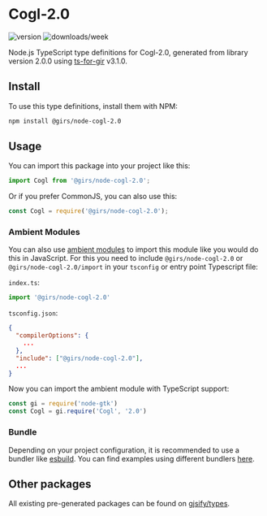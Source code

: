 
# Cogl-2.0

![version](https://img.shields.io/npm/v/@girs/node-cogl-2.0)
![downloads/week](https://img.shields.io/npm/dw/@girs/node-cogl-2.0)


Node.js TypeScript type definitions for Cogl-2.0, generated from library version 2.0.0 using [ts-for-gir](https://github.com/gjsify/ts-for-gir) v3.1.0.


## Install

To use this type definitions, install them with NPM:
```bash
npm install @girs/node-cogl-2.0
```

## Usage

You can import this package into your project like this:
```ts
import Cogl from '@girs/node-cogl-2.0';
```

Or if you prefer CommonJS, you can also use this:
```ts
const Cogl = require('@girs/node-cogl-2.0');
```

### Ambient Modules

You can also use [ambient modules](https://github.com/gjsify/ts-for-gir/tree/main/packages/cli#ambient-modules) to import this module like you would do this in JavaScript.
For this you need to include `@girs/node-cogl-2.0` or `@girs/node-cogl-2.0/import` in your `tsconfig` or entry point Typescript file:

`index.ts`:
```ts
import '@girs/node-cogl-2.0'
```

`tsconfig.json`:
```json
{
  "compilerOptions": {
    ...
  },
  "include": ["@girs/node-cogl-2.0"],
  ...
}
```

Now you can import the ambient module with TypeScript support: 

```ts
const gi = require('node-gtk')
const Cogl = gi.require('Cogl', '2.0')
```


### Bundle

Depending on your project configuration, it is recommended to use a bundler like [esbuild](https://esbuild.github.io/). You can find examples using different bundlers [here](https://github.com/gjsify/ts-for-gir/tree/main/examples).

## Other packages

All existing pre-generated packages can be found on [gjsify/types](https://github.com/gjsify/types).

